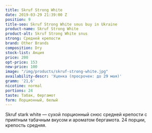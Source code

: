 ```yaml
---
title: Skruf Strong White
date: 2019-03-29 21:39:00 Z
position: 9
title-seo: Skruf Strong White snus buy in Ukraine
product-name: Skruf Strong White
product-alt: Skruf Strong White snus
strong: Средней крепости
brand: Other Brands
composition: Dry
stock-list: Акция
price: 200
opt-price: 153
new-price: 100
image: "/img/products/skruf-strong-white.jpg"
availability-descr: 'Уценка (просрочен: до 29 мая)'
gramm: '21,6'
nicotine: normal
portions: 24
taste: Табак, бергамот
form: Порционный, белый
---
```


Skruf stark white — сухой порционный снюс средней крепости с приятным табачным вкусом и ароматом бергамота.
24 порции, крепость средняя.